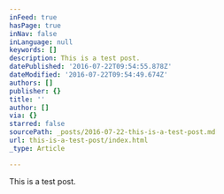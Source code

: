 ```yaml
---
inFeed: true
hasPage: true
inNav: false
inLanguage: null
keywords: []
description: This is a test post.
datePublished: '2016-07-22T09:54:55.878Z'
dateModified: '2016-07-22T09:54:49.674Z'
authors: []
publisher: {}
title: ''
author: []
via: {}
starred: false
sourcePath: _posts/2016-07-22-this-is-a-test-post.md
url: this-is-a-test-post/index.html
_type: Article

---
```

This is a test post.